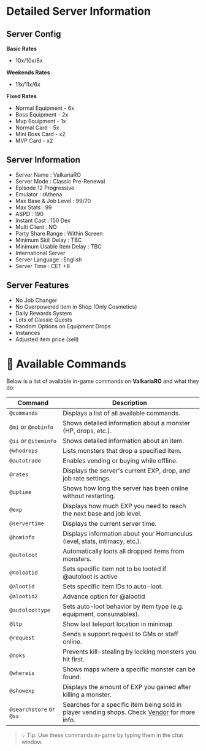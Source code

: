 
# Detailed Server Information

## **Server Config**

**Basic Rates**

+ 10x/10x/6x

**Weekends Rates**

+ 11x/11x/6x

**Fixed Rates**

+ Normal Equipment - 6x
+ Boss Equipment - 2x
+ Mvp Equipment - 1x
+ Normal Card - 5x
+ Mini Boss Card - x2
+ MVP Card - x2

## **Server Information**

+ Server Name : ValkariaRO
+ Server Mode : Classic Pre-Renewal
+ Episode 12 Progressive
+ Emulator : rAthena
+ Max Base & Job Level : 99/70
+ Max Stats : 99
+ ASPD : 190
+ Instant Cast : 150 Dex
+ Multi Client : NO
+ Party Share Range : Within Screen
+ Minimum Skill Delay : TBC
+ Minimum Usable Item Delay : TBC
+ International Server
+ Server Language : English
+ Server Time : CET +8

## **Server Features**

+ No Job Changer
+ No Overpowered item in Shop (Only Cosmetics)
+ Daily Rewards System
+ Lots of Classic Quests
+ Random Options on Equipment Drops
+ Instances
+ Adjusted item price (sell)


# 📜 Available Commands

Below is a list of available in-game commands on **ValkariaRO** and what they do:

| Command            | Description                                                                 |
|--------------------|-----------------------------------------------------------------------------|
| `@commands`        | Displays a list of all available commands.                                  |
| `@mi` or `@mobinfo`| Shows detailed information about a monster (HP, drops, etc.).               |
| `@ii` or `@iteminfo`| Shows detailed information about an item.                                  |
| `@whodrops`        | Lists monsters that drop a specified item.                                  |
| `@autotrade`       | Enables vending or buying while offline.                                    |
| `@rates`           | Displays the server's current EXP, drop, and job rate settings.             |
| `@uptime`          | Shows how long the server has been online without restarting.               |
| `@exp`             | Displays how much EXP you need to reach the next base and job level.        |
| `@servertime`      | Displays the current server time.                                            |
| `@hominfo`         | Displays information about your Homunculus (level, stats, intimacy, etc.).  |
| `@autoloot`        | Automatically loots all dropped items from monsters.                        |
| `@nolootid`   | Sets specific item not to be looted if @autoloot is active |
| `@alootid`         | Sets specific item IDs to auto-loot.                                        |
| `@alootid2` | Advance option for @alootid |
| `@autoloottype`    | Sets auto-loot behavior by item type (e.g. equipment, consumables).         |
| `@ltp` | Show last teleport location in minimap |
| `@request`         | Sends a support request to GMs or staff online.                             |
| `@noks`            | Prevents kill-stealing by locking monsters you hit first.                   |
| `@whereis`         | Shows maps where a specific monster can be found.                           |
| `@showexp`         | Displays the amount of EXP you gained after killing a monster.              |
| `@searchstore` or `@ss` | Searches for a specific item being sold in player vending shops. Check [Vendor](vendor.md) for more info.      |

> 💡 Tip: Use these commands in-game by typing them in the chat window.

